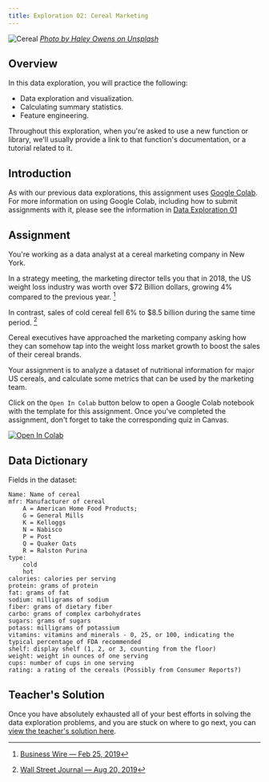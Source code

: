```yaml
---
title: Exploration 02: Cereal Marketing
---
```


![Cereal]({{URLROOT}}/shared/img/cereal.jpg)
*[Photo by Haley Owens on Unsplash](https://unsplash.com/photos/QdwrSyJV3_4)*

## Overview

In this data exploration, you will practice the following:

* Data exploration and visualization.
* Calculating summary statistics.
* Feature engineering.

Throughout this exploration, when you're asked to use a new function or library, we'll usually provide a link to that function's documentation, or a tutorial related to it.

## Introduction

As with our previous data explorations, this assignment uses [Google Colab](http://colab.research.google.com). For more information on using Google Colab, including how to submit assignments with it, please see the information in [Data Exploration 01](./exploration-01.html) 

## Assignment

You're working as a data analyst at a cereal marketing company in New York. 

In a strategy meeting, the marketing director tells you that in 2018, the US weight loss industry was worth over $72 Billion dollars, growing 4% compared to the previous year. [^1] 

In contrast, sales of cold cereal fell 6% to $8.5 billion during the same time period. [^2]

Cereal executives have approached the marketing company asking how they can somehow tap into the weight loss market growth to boost the sales of their cereal brands.

Your assignment is to analyze a dataset of nutritional information for major US cereals, and calculate some metrics that can be used by the marketing team.

Click on the `Open In Colab` button below to open a Google Colab notebook with the template for this assignment. Once you've completed the assignment, don't forget to take the corresponding quiz in Canvas. 

[![Open In Colab](https://colab.research.google.com/assets/colab-badge.svg)](https://colab.research.google.com/github/byui-cse/cse450-course/blob/master/notebooks/Exploration_02.ipynb)

## Data Dictionary

Fields in the dataset:

    Name: Name of cereal
    mfr: Manufacturer of cereal
        A = American Home Food Products;
        G = General Mills
        K = Kelloggs
        N = Nabisco
        P = Post
        Q = Quaker Oats
        R = Ralston Purina 
    type:
        cold
        hot 
    calories: calories per serving
    protein: grams of protein
    fat: grams of fat
    sodium: milligrams of sodium
    fiber: grams of dietary fiber
    carbo: grams of complex carbohydrates
    sugars: grams of sugars
    potass: milligrams of potassium
    vitamins: vitamins and minerals - 0, 25, or 100, indicating the typical percentage of FDA recommended
    shelf: display shelf (1, 2, or 3, counting from the floor)
    weight: weight in ounces of one serving
    cups: number of cups in one serving
    rating: a rating of the cereals (Possibly from Consumer Reports?)


## Teacher's Solution

Once you have absolutely exhausted all of your best efforts in solving the data exploration problems, and you are stuck on where to go next, you can [view the teacher's solution here](https://colab.research.google.com/github/byui-cse/cse450-course/blob/master/notebooks/Exploration_02_Solved.ipynb).


[^1]: [Business Wire — Feb 25, 2019](https://www.businesswire.com/news/home/20190225005455/en/72-Billion-Weight-Loss-Diet-Control-Market)

[^2]: [Wall Street Journal — Aug 20, 2019](https://www.wsj.com/articles/cereal-makers-try-again-to-jump-start-stale-sales-11566293404)